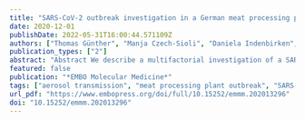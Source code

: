 ```yaml
---
title: "SARS-CoV-2 outbreak investigation in a German meat processing plant"
date: 2020-12-01
publishDate: 2022-05-31T16:00:44.571109Z
authors: ["Thomas Günther", "Manja Czech-Sioli", "Daniela Indenbirken", "Alexis Robitaille", "Peter Tenhaken", "Martin Exner", "Matthias Ottinger", "Nicole Fischer", "Adam Grundhoff", "Melanie M Brinkmann"]
publication_types: ["2"]
abstract: "Abstract We describe a multifactorial investigation of a SARS-CoV-2 outbreak in a large meat processing complex in Germany. Infection event timing, spatial, climate and ventilation conditions in the processing plant, sharing of living quarters and transport, and viral genome sequences were analyzed. Our results suggest that a single index case transmitted SARS-CoV-2 to co-workers over distances of more than 8 m, within a confined work area in which air is constantly recirculated and cooled. Viral genome sequencing shows that all cases share a set of mutations representing a novel sub-branch in the SARS-CoV-2 C20 clade. We identified the same set of mutations in samples collected in the time period between this initial infection cluster and a subsequent outbreak within the same factory, with the largest number of confirmed SARS-CoV-2 cases in a German meat processing facility reported so far. Our results indicate climate conditions, fresh air exchange rates, and airflow as factors that can promote efficient spread of SARS-CoV-2 via long distances and provide insights into possible requirements for pandemic mitigation strategies in industrial workplace settings."
featured: false
publication: "*EMBO Molecular Medicine*"
tags: ["aerosol transmission", "meat processing plant outbreak", "SARS-CoV-2 super spreading event", "viral genome sequencing"]
url_pdf: "https://www.embopress.org/doi/full/10.15252/emmm.202013296"
doi: "10.15252/emmm.202013296"
---
```



